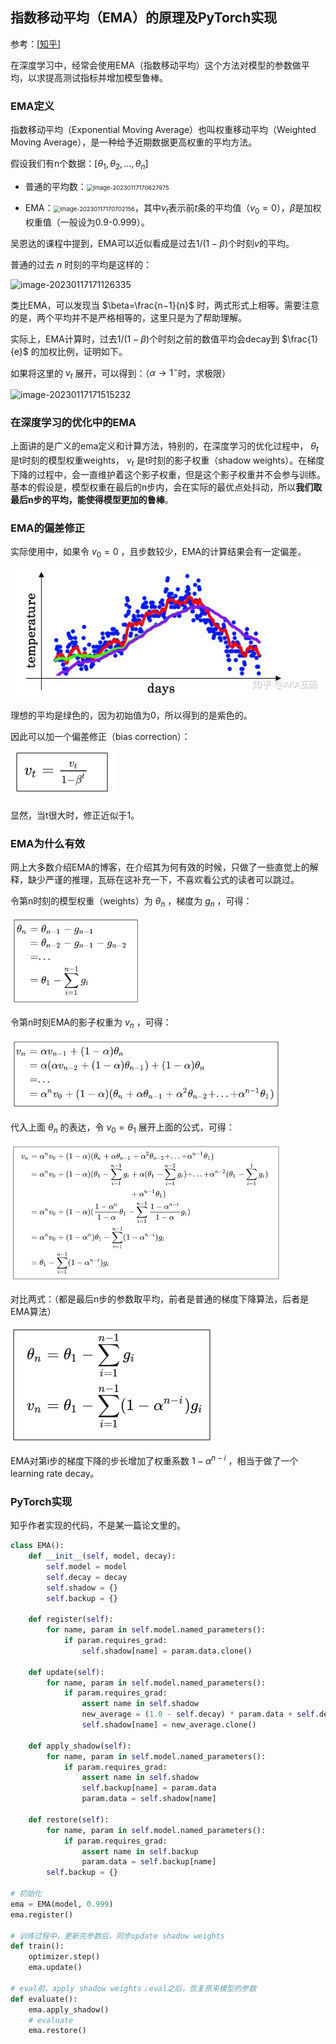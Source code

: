 ## 指数移动平均（EMA）的原理及PyTorch实现

参考：[[知乎](https://zhuanlan.zhihu.com/p/68748778)]

在深度学习中，经常会使用EMA（指数移动平均）这个方法对模型的参数做平均，以求提高测试指标并增加模型鲁棒。

### EMA定义

指数移动平均（Exponential Moving Average）也叫权重移动平均（Weighted Moving Average），是一种给予近期数据更高权重的平均方法。

假设我们有n个数据：$[\theta_1,\theta_2,\ldots,\theta_n]$ 

- 普通的平均数：<img src="/home/mkid/.config/Typora/typora-user-images/image-20230117170627975.png" alt="image-20230117170627975" style="zoom: 67%;" />

- EMA：<img src="/home/mkid/.config/Typora/typora-user-images/image-20230117170702156.png" alt="image-20230117170702156" style="zoom:67%;" />，其中$v_t$表示前$t$条的平均值（$v_0=0$），$\beta$是加权权重值（一般设为0.9-0.999）。

吴恩达的课程中提到，EMA可以近似看成是过去$1/(1-\beta)$个时刻$v$的平均。

普通的过去 $n$ 时刻的平均是这样的：

![image-20230117171126335](/home/mkid/.config/Typora/typora-user-images/image-20230117171126335.png)

类比EMA，可以发现当 $\beta=\frac{n−1}{n}$ 时，两式形式上相等。需要注意的是，两个平均并不是严格相等的，这里只是为了帮助理解。

实际上，EMA计算时，过去$1/(1-\beta)$个时刻之前的数值平均会decay到 $\frac{1}{e}$ 的加权比例，证明如下。

如果将这里的 $v_t$ 展开，可以得到：（$\alpha \rightarrow 1^-$时，求极限）

![image-20230117171515232](/home/mkid/.config/Typora/typora-user-images/image-20230117171515232.png)

### 在深度学习的优化中的EMA

上面讲的是广义的ema定义和计算方法，特别的，在深度学习的优化过程中， $\theta_t$ 是t时刻的模型权重weights， $v_t$ 是t时刻的影子权重（shadow weights）。在梯度下降的过程中，会一直维护着这个影子权重，但是这个影子权重并不会参与训练。基本的假设是，模型权重在最后的n步内，会在实际的最优点处抖动，所以**我们取最后n步的平均，能使得模型更加的鲁棒**。

### EMA的偏差修正

实际使用中，如果令 $v_0=0$ ，且步数较少，EMA的计算结果会有一定偏差。

![img](./pic/v2-a218d56a3caa5f77be7fb694cf002788_720w.webp)

理想的平均是绿色的，因为初始值为0，所以得到的是紫色的。

因此可以加一个偏差修正（bias correction）：

![image-20230117172432079](./pic/image-20230117172432079.png)

显然，当t很大时，修正近似于1。

### EMA为什么有效

网上大多数介绍EMA的博客，在介绍其为何有效的时候，只做了一些直觉上的解释，缺少严谨的推理，瓦砾在这补充一下，不喜欢看公式的读者可以跳过。

令第n时刻的模型权重（weights）为 $\theta_n$ ，梯度为 $g_n$ ，可得：

<img src="./pic/image-20230117172616318.png" alt="image-20230117172616318" style="zoom:67%;" />

令第n时刻EMA的影子权重为 $v_n$ ，可得：

<img src="./pic/image-20230117172642211.png" alt="image-20230117172642211" style="zoom:67%;" />

代入上面 $\theta_n$ 的表达，令 $v_0=\theta_1$ 展开上面的公式，可得：

<img src="./pic/image-20230117172900513.png" alt="image-20230117172900513" style="zoom: 50%;" />

对比两式：（都是最后n步的参数取平均，前者是普通的梯度下降算法，后者是EMA算法）

<img src="./pic/image-20230117173006209.png" alt="image-20230117173006209"  />

EMA对第i步的梯度下降的步长增加了权重系数 $1-\alpha^{n-i}$ ，相当于做了一个learning rate decay。

### PyTorch实现

知乎作者实现的代码，不是某一篇论文里的。

```python
class EMA():
    def __init__(self, model, decay):
        self.model = model
        self.decay = decay
        self.shadow = {}
        self.backup = {}

    def register(self):
        for name, param in self.model.named_parameters():
            if param.requires_grad:
                self.shadow[name] = param.data.clone()

    def update(self):
        for name, param in self.model.named_parameters():
            if param.requires_grad:
                assert name in self.shadow
                new_average = (1.0 - self.decay) * param.data + self.decay * self.shadow[name]
                self.shadow[name] = new_average.clone()

    def apply_shadow(self):
        for name, param in self.model.named_parameters():
            if param.requires_grad:
                assert name in self.shadow
                self.backup[name] = param.data
                param.data = self.shadow[name]

    def restore(self):
        for name, param in self.model.named_parameters():
            if param.requires_grad:
                assert name in self.backup
                param.data = self.backup[name]
        self.backup = {}

# 初始化
ema = EMA(model, 0.999)
ema.register()

# 训练过程中，更新完参数后，同步update shadow weights
def train():
    optimizer.step()
    ema.update()

# eval前，apply shadow weights；eval之后，恢复原来模型的参数
def evaluate():
    ema.apply_shadow()
    # evaluate
    ema.restore()
```

